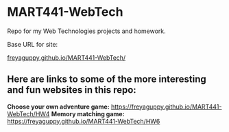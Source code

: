 # MART441-WebTech
Repo for my Web Technologies projects and homework.

Base URL for site:

[freyaguppy.github.io/MART441-WebTech/](https://freyaguppy.github.io/MART441-WebTech/)

## Here are links to some of the more interesting and fun websites in this repo:

**Choose your own adventure game:** https://freyaguppy.github.io/MART441-WebTech/HW4
**Memory matching game:** https://freyaguppy.github.io/MART441-WebTech/HW6



